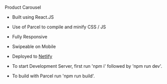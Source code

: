 Product Carousel

- Built using React.JS
- Use of Parcel to compile and minify CSS / JS
- Fully Responsive
- Swipeable on Mobile
- Deployed to <a href="https:///alex-zabiela-test.netlify.com/">Netlify</a>

- To start Development Server, first run 'npm i' followed by 'npm run dev'.
- To build with Parcel run 'npm run build'.
